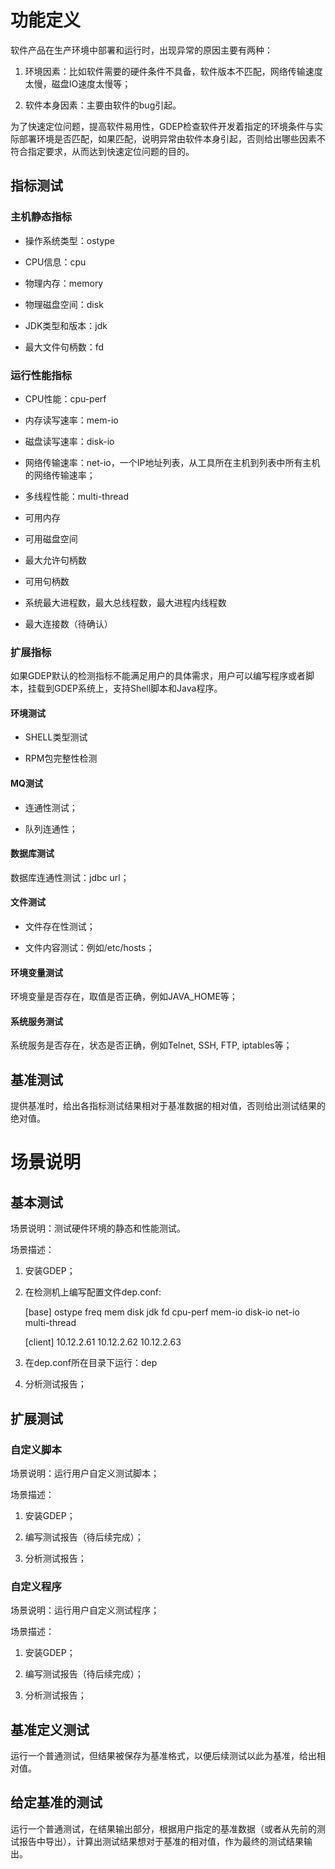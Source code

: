 # 功能定义

软件产品在生产环境中部署和运行时，出现异常的原因主要有两种：

1. 环境因素：比如软件需要的硬件条件不具备，软件版本不匹配，网络传输速度太慢，磁盘IO速度太慢等；

1. 软件本身因素：主要由软件的bug引起。

为了快速定位问题，提高软件易用性，GDEP检查软件开发着指定的环境条件与实际部署环境是否匹配，如果匹配，说明异常由软件本身引起，否则给出哪些因素不符合指定要求，从而达到快速定位问题的目的。

## 指标测试

### 主机静态指标

* 操作系统类型：ostype

* CPU信息：cpu

* 物理内存：memory

* 物理磁盘空间：disk

* JDK类型和版本：jdk

* 最大文件句柄数：fd

### 运行性能指标

* CPU性能：cpu-perf

* 内存读写速率：mem-io

* 磁盘读写速率：disk-io

* 网络传输速率：net-io，一个IP地址列表，从工具所在主机到列表中所有主机的网络传输速率；

* 多线程性能：multi-thread

* 可用内存

* 可用磁盘空间

* 最大允许句柄数

* 可用句柄数

* 系统最大进程数，最大总线程数，最大进程内线程数

* 最大连接数（待确认）

### 扩展指标

如果GDEP默认的检测指标不能满足用户的具体需求，用户可以编写程序或者脚本，挂载到GDEP系统上，支持Shell脚本和Java程序。

#### 环境测试

* SHELL类型测试

* RPM包完整性检测

#### MQ测试

* 连通性测试；

* 队列连通性；

#### 数据库测试

数据库连通性测试：jdbc url；

#### 文件测试

* 文件存在性测试；

* 文件内容测试：例如/etc/hosts；

#### 环境变量测试

环境变量是否存在，取值是否正确，例如JAVA_HOME等；

#### 系统服务测试

系统服务是否存在，状态是否正确，例如Telnet, SSH, FTP, iptables等；

## 基准测试

提供基准时，给出各指标测试结果相对于基准数据的相对值，否则给出测试结果的绝对值。


# 场景说明

## 基本测试

场景说明：测试硬件环境的静态和性能测试。

场景描述：

1. 安装GDEP；

1. 在检测机上编写配置文件dep.conf:

    [base]
    ostype
    freq
    mem
    disk
    jdk
    fd
    cpu-perf
    mem-io
    disk-io
    net-io
    multi-thread

    [client]
    10.12.2.61
    10.12.2.62
    10.12.2.63

1. 在dep.conf所在目录下运行：dep

1. 分析测试报告；

## 扩展测试

### 自定义脚本

场景说明：运行用户自定义测试脚本；

场景描述：

1. 安装GDEP；

1. 编写测试报告（待后续完成）；

1. 分析测试报告；

### 自定义程序

场景说明：运行用户自定义测试程序；

场景描述：

1. 安装GDEP；

1. 编写测试报告（待后续完成）； 

1. 分析测试报告；

## 基准定义测试

运行一个普通测试，但结果被保存为基准格式，以便后续测试以此为基准，给出相对值。 

## 给定基准的测试

运行一个普通测试，在结果输出部分，根据用户指定的基准数据（或者从先前的测试报告中导出），计算出测试结果想对于基准的相对值，作为最终的测试结果输出。
